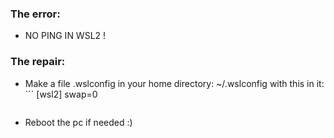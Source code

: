 ### The error:

  * NO PING IN WSL2 !

### The repair:

  * Make a file .wslconfig in your home directory: ~/.wslconfig with this in it:
        ```
      [wsl2]
      swap=0
      ```

  * Reboot the pc if needed :)
